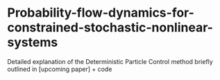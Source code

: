 # Probability-flow-dynamics-for-constrained-stochastic-nonlinear-systems
Detailed explanation of the Deterministic Particle Control method briefly outlined in [upcoming paper] + code
